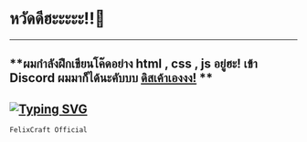 # หวัดดีฮะะะะะ!!🌟
---

## **ผมกำลังฝึกเขียนโค๊ดอย่าง html , css , js อยู่ฮะ! เข้า Discord ผมมาก็ได้นะคับบบ <a href='https://discord.gg/dnHNdRNZnq'>ดิสเค้าเองงง!</a> **
</h3>

[![Typing SVG](https://readme-typing-svg.demolab.com?font=Noto+Sans+Thai&pause=1000&color=43DBF7&center=true&vCenter=true&width=435&lines=%E0%B9%82%E0%B8%94%E0%B9%80%E0%B8%99%E0%B8%97%E0%B9%83%E0%B8%AB%E0%B9%89%E0%B9%80%E0%B8%84%E0%B9%89%E0%B8%B2%E0%B8%AB%E0%B8%99%E0%B9%88%E0%B8%AD%E0%B8%A2%E0%B8%88%E0%B8%B4!!!;%E0%B9%80%E0%B8%84%E0%B9%89%E0%B8%B2%E0%B8%AD%E0%B8%A2%E0%B8%B2%E0%B8%81%E0%B9%84%E0%B8%94%E0%B9%89%E0%B8%84%E0%B8%AD%E0%B8%A1%E0%B9%83%E0%B8%AB%E0%B8%A1%E0%B9%88+%F0%9F%A4%8D;%E0%B8%82%E0%B8%AD%E0%B8%95%E0%B8%B1%E0%B8%87%E0%B8%81%E0%B8%B4%E0%B8%99%E0%B8%82%E0%B9%89%E0%B8%B2%E0%B8%A7%E0%B8%AB%E0%B8%99%E0%B9%88%E0%B8%AD%E0%B8%A2%E0%B9%84%E0%B8%94%E0%B9%89%E0%B8%A1%E0%B8%B1%E0%B9%89%E0%B8%A2%E0%B8%84%E0%B8%B1%E0%B8%9A%E0%B8%9A%E0%B8%9A%E0%B8%9A%E0%B8%9A!!!;%E0%B8%AB%E0%B8%A7%E0%B8%B1%E0%B8%94%E0%B8%94%E0%B8%B5%E0%B8%84%E0%B9%89%E0%B8%B2%E0%B8%9A%E0%B8%9A%E0%B8%9A%F0%9F%92%99)](https://git.io/typing-svg)
---

```bash
FelixCraft Official
